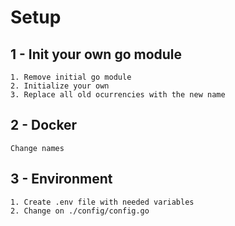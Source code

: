 # Setup

## 1 - Init your own go module

    1. Remove initial go module
    2. Initialize your own
    3. Replace all old ocurrencies with the new name

## 2 - Docker

    Change names

## 3 - Environment

    1. Create .env file with needed variables
    2. Change on ./config/config.go
